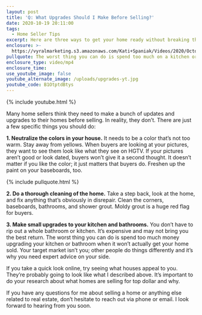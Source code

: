 ```yaml
---
layout: post
title: 'Q: What Upgrades Should I Make Before Selling?'
date: 2020-10-19 20:11:00
tags:
  - Home Seller Tips
excerpt: Here are three ways to get your home ready without breaking the bank.
enclosure: >-
  https://vyralmarketing.s3.amazonaws.com/Kati+Spaniak/Videos/2020/October/Q-+What+Upgrades+Should+I+Make+Before+Selling_.mp4
pullquote: The worst thing you can do is spend too much on a kitchen or bathroom remodel.
enclosure_type: video/mp4
enclosure_time:
use_youtube_image: false
youtube_alternate_image: /uploads/upgrades-yt.jpg
youtube_code: B1OtptdBtys
---
```


{% include youtube.html %}

Many home sellers think they need to make a bunch of updates and upgrades to their homes before selling. In reality, they don’t. There are just a few specific things you should do:

**1\. Neutralize the colors in your house.** It needs to be a color that’s not too warm. Stay away from yellows. When buyers are looking at your pictures, they want to see them look like what they see on HGTV. If your pictures aren’t good or look dated, buyers won’t give it a second thought. It doesn’t matter if you like the color; it just matters that buyers do. Freshen up the paint on your baseboards, too.

{% include pullquote.html %}

**2\. Do a thorough cleaning of the home.** Take a step back, look at the home, and fix anything that’s obviously in disrepair. Clean the corners, baseboards, bathrooms, and shower grout. Moldy grout is a huge red flag for buyers.

**3\. Make small upgrades to your kitchen and bathrooms.** You don’t have to rip out a whole bathroom or kitchen. It’s expensive and may not bring you the best return. The worst thing you can do is spend too much money upgrading your kitchen or bathroom when it won’t actually get your home sold. Your target market isn’t you; other people do things differently and it’s why you need expert advice on your side.

If you take a quick look online, try seeing what houses appeal to you. They’re probably going to look like what I described above. It’s important to do your research about what homes are selling for top dollar and why.

If you have any questions for me about selling a home or anything else related to real estate, don’t hesitate to reach out via phone or email. I look forward to hearing from you soon.